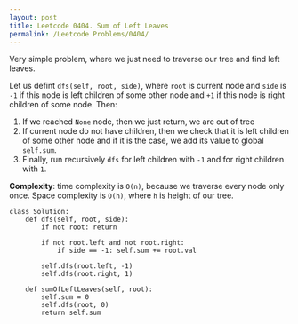 ```yaml
---
layout: post
title: Leetcode 0404. Sum of Left Leaves
permalink: /Leetcode Problems/0404/
---
```


Very simple problem, where we just need to traverse our tree and find left leaves.

Let us defint `dfs(self, root, side)`, where `root` is current node and `side` is `-1` if this node is left children of some other node and `+1` if this node is right children of some node. Then:

1. If we reached `None` node, then we just return, we are out of tree
2. If current node do not have children, then we check that it is left children of some other node and if it is the case, we add its value to global `self.sum`.
3. Finally, run recursively `dfs` for left children with `-1` and for right children with `1`.

**Complexity**: time complexity is `O(n)`, because we traverse every node only once. Space complexity is `O(h)`, where `h` is height of our tree.

```
class Solution:
    def dfs(self, root, side):
        if not root: return
        
        if not root.left and not root.right:
            if side == -1: self.sum += root.val
        
        self.dfs(root.left, -1)
        self.dfs(root.right, 1)
    
    def sumOfLeftLeaves(self, root):
        self.sum = 0
        self.dfs(root, 0)
        return self.sum
```
